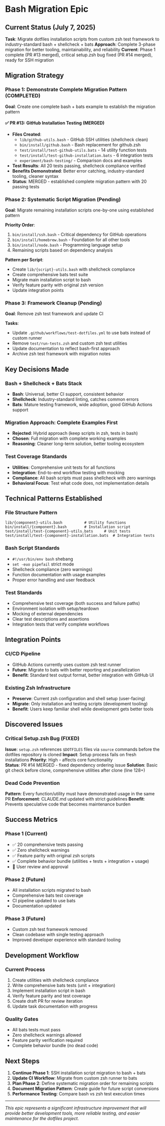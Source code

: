 # Bash Migration Epic

## Current Status (July 7, 2025)

**Task**: Migrate dotfiles installation scripts from custom zsh test framework to industry-standard bash + shellcheck + bats
**Approach**: Complete 3-phase migration for better tooling, maintainability, and reliability
**Current**: Phase 1 complete (PR #13 merged), critical setup.zsh bug fixed (PR #14 merged), ready for SSH migration

## Migration Strategy

### Phase 1: Demonstrate Complete Migration Pattern (COMPLETED)
**Goal**: Create one complete bash + bats example to establish the migration pattern

#### ✅ PR #13: GitHub Installation Testing (MERGED)
- **Files Created**:
  - `lib/github-utils.bash` - GitHub SSH utilities (shellcheck clean)
  - `bin/install/github.bash` - Bash replacement for github.zsh
  - `test/install/test-github-utils.bats` - 14 utility function tests
  - `test/install/test-github-installation.bats` - 6 integration tests
  - `experiment/bash-testing/` - Comparison docs and examples
- **Test Results**: All 20 tests passing, shellcheck compliance verified
- **Benefits Demonstrated**: Better error catching, industry-standard tooling, cleaner syntax
- **Status**: MERGED - established complete migration pattern with 20 passing tests

### Phase 2: Systematic Script Migration (Pending)
**Goal**: Migrate remaining installation scripts one-by-one using established pattern

**Priority Order**:
1. `bin/install/ssh.bash` - Critical dependency for GitHub operations
2. `bin/install/homebrew.bash` - Foundation for all other tools
3. `bin/install/node.bash` - Programming language setup
4. Remaining scripts based on dependency analysis

**Pattern per Script**:
- Create `lib/{script}-utils.bash` with shellcheck compliance
- Create comprehensive bats test suite
- Migrate main installation script to bash
- Verify feature parity with original zsh version
- Update integration points

### Phase 3: Framework Cleanup (Pending)
**Goal**: Remove zsh test framework and update CI

**Tasks**:
- Update `.github/workflows/test-dotfiles.yml` to use bats instead of custom runner
- Remove `test/run-tests.zsh` and custom zsh test utilities
- Update documentation to reflect bash-first approach
- Archive zsh test framework with migration notes

## Key Decisions Made

### Bash + Shellcheck + Bats Stack
- **Bash**: Universal, better CI support, consistent behavior
- **Shellcheck**: Industry-standard linting, catches common errors
- **Bats**: Mature testing framework, wide adoption, good GitHub Actions support

### Migration Approach: Complete Examples First
- **Rejected**: Hybrid approach (keep scripts in zsh, tests in bash)
- **Chosen**: Full migration with complete working examples
- **Reasoning**: Cleaner long-term solution, better tooling ecosystem

### Test Coverage Standards
- **Utilities**: Comprehensive unit tests for all functions
- **Integration**: End-to-end workflow testing with mocking
- **Compliance**: All bash scripts must pass shellcheck with zero warnings
- **Behavioral Focus**: Test what code does, not implementation details

## Technical Patterns Established

### File Structure Pattern
```
lib/{component}-utils.bash          # Utility functions
bin/install/{component}.bash        # Installation script  
test/install/test-{component}-utils.bats     # Unit tests
test/install/test-{component}-installation.bats  # Integration tests
```

### Bash Script Standards
- `#!/usr/bin/env bash` shebang
- `set -euo pipefail` strict mode
- Shellcheck compliance (zero warnings)
- Function documentation with usage examples
- Proper error handling and user feedback

### Test Standards
- Comprehensive test coverage (both success and failure paths)
- Environment isolation with setup/teardown
- Mocking of external dependencies
- Clear test descriptions and assertions
- Integration tests that verify complete workflows

## Integration Points

### CI/CD Pipeline
- GitHub Actions currently uses custom zsh test runner
- **Future**: Migrate to bats with better reporting and parallelization
- **Benefit**: Standard test output format, better integration with GitHub UI

### Existing Zsh Infrastructure
- **Preserve**: Current zsh configuration and shell setup (user-facing)
- **Migrate**: Only installation and testing scripts (development tooling)
- **Benefit**: Users keep familiar shell while development gets better tools

## Discovered Issues

### Critical Setup.zsh Bug (FIXED)
**Issue**: `setup.zsh` references `$DOTFILES` files via `source` commands before the dotfiles repository is cloned
**Impact**: Setup process fails on fresh installations
**Priority**: High - affects core functionality  
**Status**: PR #14 MERGED - fixed dependency ordering issue
**Solution**: Basic git check before clone, comprehensive utilities after clone (line 128+)

### Dead Code Prevention
**Pattern**: Every function/utility must have demonstrated usage in the same PR
**Enforcement**: CLAUDE.md updated with strict guidelines
**Benefit**: Prevents speculative code that becomes maintenance burden

## Success Metrics

### Phase 1 (Current)
- ✅ 20 comprehensive tests passing
- ✅ Zero shellcheck warnings
- ✅ Feature parity with original zsh scripts
- ✅ Complete behavior bundle (utilities + tests + integration + usage)
- 🔄 User review and approval

### Phase 2 (Future)
- All installation scripts migrated to bash
- Comprehensive bats test coverage
- CI pipeline updated to use bats
- Documentation updated

### Phase 3 (Future)
- Custom zsh test framework removed
- Clean codebase with single testing approach
- Improved developer experience with standard tooling

## Development Workflow

### Current Process
1. Create utilities with shellcheck compliance
2. Write comprehensive bats tests (unit + integration)
3. Implement installation script in bash
4. Verify feature parity and test coverage
5. Create draft PR for review iteration
6. Update task documentation with progress

### Quality Gates
- All bats tests must pass
- Zero shellcheck warnings allowed
- Feature parity verification required
- Complete behavior bundle (no dead code)

## Next Steps

1. **Continue Phase 1**: SSH installation script migration to bash + bats
2. **Update CI Workflow**: Migrate from custom zsh runner to bats
3. **Plan Phase 2**: Define systematic migration order for remaining scripts
4. **Document Migration Pattern**: Create guide for future script conversions
5. **Performance Testing**: Compare bash vs zsh test execution times

---

*This epic represents a significant infrastructure improvement that will provide better development tools, more reliable testing, and easier maintenance for the dotfiles project.*